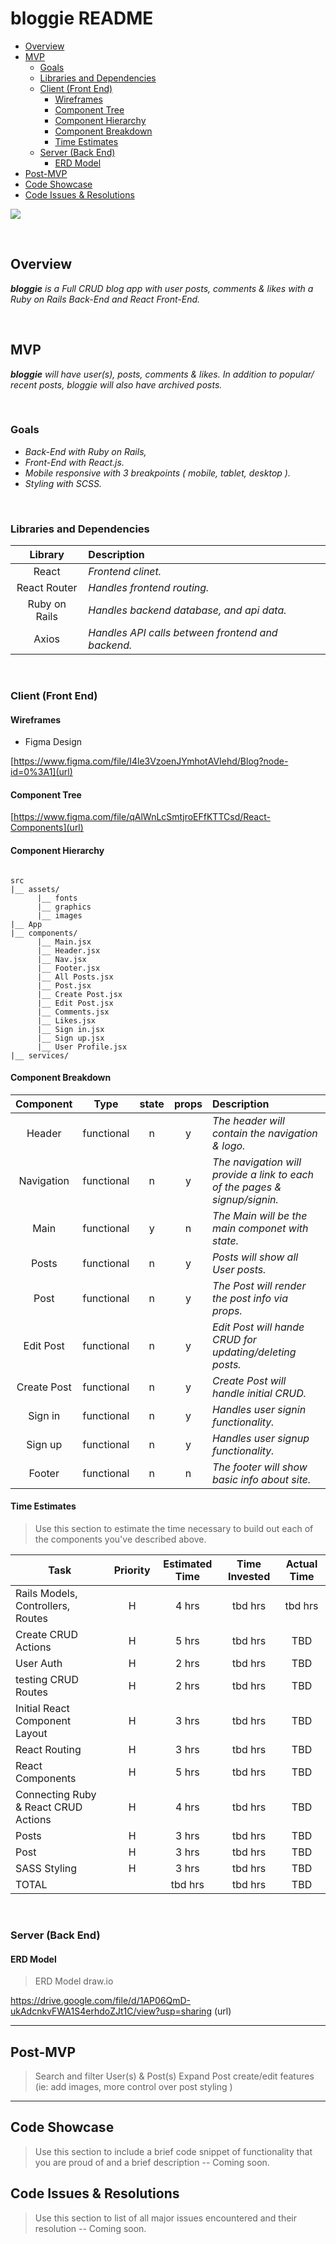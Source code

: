 # bloggie README <!-- omit in toc -->

- [Overview](#overview)
- [MVP](#mvp)
  - [Goals](#goals)
  - [Libraries and Dependencies](#libraries-and-dependencies)
  - [Client (Front End)](#client-front-end)
    - [Wireframes](#wireframes)
    - [Component Tree](#component-tree)
    - [Component Hierarchy](#component-hierarchy)
    - [Component Breakdown](#component-breakdown)
    - [Time Estimates](#time-estimates)
  - [Server (Back End)](#server-back-end)
    - [ERD Model](#erd-model)
- [Post-MVP](#post-mvp)
- [Code Showcase](#code-showcase)
- [Code Issues & Resolutions](#code-issues--resolutions)

![](https://lh3.googleusercontent.com/proxy/ljKZbFgeBH2N-bISVL9iFI8S9FK8rMkgl6w5968RrRjWx9y2VsI84k8m4edbMKdDH_5DFlCCFppRrMjWcaQIJFdatxuu8NlnZH4Pz1MleQ)

<br>

## Overview

_**bloggie** is a Full CRUD blog app with user posts, comments & likes with a Ruby on Rails Back-End and React Front-End._

<br>

## MVP

_**bloggie** will have user(s), posts, comments & likes. In addition to popular/ recent posts,  bloggie will also have archived posts._

<br>

### Goals

- _Back-End with Ruby on Rails,_
- _Front-End with React.js._
- _Mobile responsive with 3 breakpoints ( mobile, tablet, desktop )._
- _Styling with SCSS._

<br>

### Libraries and Dependencies

|     Library      | Description                                |
| :--------------: | :----------------------------------------- |
|      React       | _Frontend clinet._ |
|   React Router   | _Handles frontend routing._ |
| Ruby on Rails | _Handles backend database, and api data._ |
|     Axios      | _Handles API calls between frontend and backend._ |

<br>

### Client (Front End)

#### Wireframes

- Figma Design

[https://www.figma.com/file/I4le3VzoenJYmhotAVIehd/Blog?node-id=0%3A1](url)

#### Component Tree
[https://www.figma.com/file/qAlWnLcSmtjroEFfKTTCsd/React-Components](url)

#### Component Hierarchy

``` structure

src
|__ assets/
      |__ fonts
      |__ graphics
      |__ images
|__ App
|__ components/
      |__ Main.jsx
      |__ Header.jsx
      |__ Nav.jsx
      |__ Footer.jsx
      |__ All Posts.jsx
      |__ Post.jsx
      |__ Create Post.jsx
      |__ Edit Post.jsx
      |__ Comments.jsx
      |__ Likes.jsx
      |__ Sign in.jsx
      |__ Sign up.jsx
      |__ User Profile.jsx
|__ services/

```

#### Component Breakdown

|  Component   |    Type    | state | props | Description                                                      |
| :----------: | :--------: | :---: | :---: | :--------------------------------------------------------------- |
|    Header    | functional |   n   |   y   | _The header will contain the navigation & logo._               |
|  Navigation  | functional |   n   |   y   | _The navigation will provide a link to each of the pages & signup/signin._       |
|   Main    |   functional    |   y   |   n   | _The Main will be the main componet with state._      |
|    Posts    | functional |   n   |   y   | _Posts will show all User posts._ |
| Post | functional |   n   |   y   | _The Post will render the post info via props._                 |
|    Edit Post    | functional |   n   |   y   | _Edit Post will hande CRUD for updating/deleting posts._ |
|    Create Post    | functional |   n   |   y   | _Create Post will handle initial CRUD._ |
|    Sign in    | functional |   n   |   y   | _Handles user signin functionality._ |
|    Sign up    | functional |   n   |   y   | _Handles user signup functionality._ |
|    Footer    | functional |   n   |   n   | _The footer will show basic info about site._ |

#### Time Estimates

> Use this section to estimate the time necessary to build out each of the components you've described above.

| Task                | Priority | Estimated Time | Time Invested | Actual Time |
| ------------------- | :------: | :------------: | :-----------: | :---------: |
| Rails Models, Controllers, Routes   |    H     |     4 hrs      |     tbd hrs     |    tbd hrs    |
| Create CRUD Actions |    H     |     5 hrs      |     tbd hrs     |     TBD     |
| User Auth |    H     |     2 hrs      |     tbd hrs     |     TBD     |
| testing CRUD Routes |    H     |     2 hrs      |     tbd hrs     |     TBD     |
| Initial React Component Layout |    H     |     3 hrs      |     tbd hrs     |     TBD     |
| React Routing |    H     |     3 hrs      |     tbd hrs     |     TBD     |
| React Components |    H     |     5 hrs      |     tbd hrs     |     TBD     |
| Connecting Ruby & React CRUD Actions |    H     |     4 hrs      |     tbd hrs     |     TBD     |
| Posts |    H     |     3 hrs      |     tbd hrs     |     TBD     |
| Post |    H     |     3 hrs      |     tbd hrs     |     TBD     |
| SASS Styling |    H     |     3 hrs      |     tbd hrs     |     TBD     |
| TOTAL               |          |     tbd hrs      |     tbd hrs     |     TBD     |


<br>

### Server (Back End)

#### ERD Model

>ERD Model draw.io

https://drive.google.com/file/d/1AP06QmD-ukAdcnkvFWA1S4erhdoZJt1C/view?usp=sharing (url)
<br>

***

## Post-MVP

> Search and filter User(s) & Post(s)
> Expand Post create/edit features (ie: add images, more control over post styling )

***

## Code Showcase

> Use this section to include a brief code snippet of functionality that you are proud of and a brief description -- Coming soon.

## Code Issues & Resolutions

> Use this section to list of all major issues encountered and their resolution -- Coming soon.
